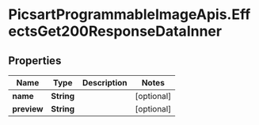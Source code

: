 # PicsartProgrammableImageApis.EffectsGet200ResponseDataInner

## Properties

Name | Type | Description | Notes
------------ | ------------- | ------------- | -------------
**name** | **String** |  | [optional] 
**preview** | **String** |  | [optional] 


